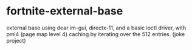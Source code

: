 # fortnite-external-base

external base using dear im-gui, directx-11, and a basic ioctl driver, with pml4 (page map level 4) caching by iterating over the 512 entries. 
(joke project)
